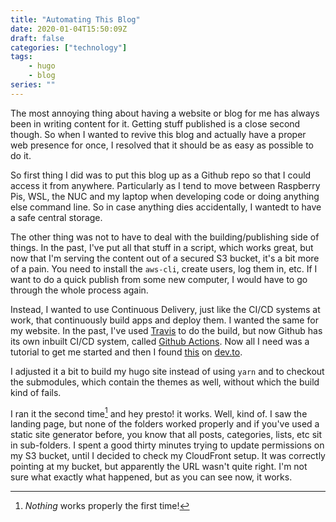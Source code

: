 ```yaml
---
title: "Automating This Blog"
date: 2020-01-04T15:50:09Z
draft: false
categories: ["technology"]
tags:
    - hugo
    - blog
series: ""
---
```


The most annoying thing about having a website or blog for me has always been in writing content for it. Getting stuff published is a close second though. So when I wanted to revive this blog and actually have a proper web presence for once, I resolved that it should be as easy as possible to do it.

So first thing I did was to put this blog up as a Github repo so that I could access it from anywhere. Particularly as I tend to move between Raspberry Pis, WSL, the NUC and my laptop when developing code or doing anything else command line. So in case anything dies accidentally, I wantedt to have a safe central storage.

The other thing was not to have to deal with the building/publishing side of things. In the past, I've put all that stuff in a script, which works great, but now that I'm serving the content out of a secured S3 bucket, it's a bit more of a pain. You need to install the `aws-cli`, create users, log them in, etc. If I want to do a quick publish from some new computer, I would have to go through the whole process again.

Instead, I wanted to use Continuous Delivery, just like the CI/CD systems at work, that continuously build apps and deploy them. I wanted the same for my website. In the past, I've used [Travis][travis] to do the build, but now Github has its own inbuilt CI/CD system, called [Github Actions][github-actions]. Now all I need was a tutorial to get me started and then I found [this][tutorial] on [dev.to][dev-to].

I adjusted it a bit to build my hugo site instead of using `yarn` and to checkout the submodules, which contain the themes as well, without which the build kind of fails.

I ran it the second time[^second-time] and hey presto! it works. Well, kind of. I saw the landing page, but none of the folders worked properly and if you've used a static site generator before, you know that all posts, categories, lists, etc sit in sub-folders. I spent a good thirty minutes trying to update permissions on my S3 bucket, until I decided to check my CloudFront setup. It was correctly pointing at my bucket, but apparently the URL wasn't quite right. I'm not sure what exactly what happened, but as you can see now, it works.

[travis]: https://travis-ci.org/
[github-actions]: https://github.com/features/actions
[tutorial]: https://dev.to/kylegalbraith/deploying-your-static-websites-to-aws-in-style-using-github-actions-a8
[dev-to]: https://dev.to/
[^second-time]: *Nothing* works properly the first time!
